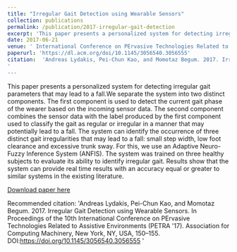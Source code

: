```yaml
---
title: "Irregular Gait Detection using Wearable Sensors"
collection: publications
permalink: /publication/2017-irregular-gait-detection
excerpt: 'This paper presents a personalized system for detecting irregular gait parameters that may lead to a fall'
date: 2017-06-21
venue: ' International Conference on PErvasive Technologies Related to Assistive Environments'
paperurl: 'https://dl.acm.org/doi/10.1145/3056540.3056555'
citation:  'Andreas Lydakis, Pei-Chun Kao, and Momotaz Begum. 2017. Irregular Gait Detection using Wearable Sensors. In Proceedings of the 10th International Conference on PErvasive Technologies Related to Assistive Environments (PETRA '17). Association for Computing Machinery, New York, NY, USA, 150–155. DOI:https://doi.org/10.1145/3056540.3056555
' 
---
```

This paper presents a personalized system for detecting irregular gait parameters that may lead to a fall.We separate the system into two distinct components. The first component is used to detect the current gait
phase of the wearer based on the incoming sensor data. The
second component combines the sensor data with the label
produced by the first component used to classify the gait as
regular or irregular in a manner that may potentially lead
to a fall. The system can identify the occurrence of three
distinct gait irregularities that may lead to a fall: small step
width, low foot clearance and excessive trunk sway. For this,
we use an Adaptive Neuro-Fuzzy Inference System (ANFIS).
The system was trained on three healthy subjects to evaluate its ability to identify irregular gait. Results show that
the system can provide real time results with an accuracy
equal or greater to similar systems in the existing literature.

[Download paper here](http://andlydakis.github.io/files/2017-irregular-gait-detection.pdf)

Recommended citation: 'Andreas Lydakis, Pei-Chun Kao, and Momotaz Begum. 2017. Irregular Gait Detection using Wearable Sensors. In Proceedings of the 10th International Conference on PErvasive Technologies Related to Assistive Environments (PETRA '17). Association for Computing Machinery, New York, NY, USA, 150–155. DOI:https://doi.org/10.1145/3056540.3056555
'

